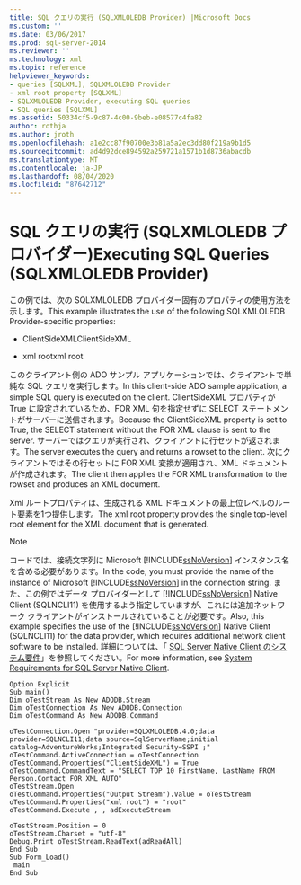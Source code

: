 ```yaml
---
title: SQL クエリの実行 (SQLXMLOLEDB Provider) |Microsoft Docs
ms.custom: ''
ms.date: 03/06/2017
ms.prod: sql-server-2014
ms.reviewer: ''
ms.technology: xml
ms.topic: reference
helpviewer_keywords:
- queries [SQLXML], SQLXMLOLEDB Provider
- xml root property [SQLXML]
- SQLXMLOLEDB Provider, executing SQL queries
- SQL queries [SQLXML]
ms.assetid: 50334cf5-9c87-4c00-9beb-e08577c4fa82
author: rothja
ms.author: jroth
ms.openlocfilehash: a1e2cc87f90700e3b81a5a2ec3dd80f219a9b1d5
ms.sourcegitcommit: ad4d92dce894592a259721a1571b1d8736abacdb
ms.translationtype: MT
ms.contentlocale: ja-JP
ms.lasthandoff: 08/04/2020
ms.locfileid: "87642712"
---
```

# <a name="executing-sql-queries-sqlxmloledb-provider"></a><span data-ttu-id="552a9-102">SQL クエリの実行 (SQLXMLOLEDB プロバイダー)</span><span class="sxs-lookup"><span data-stu-id="552a9-102">Executing SQL Queries (SQLXMLOLEDB Provider)</span></span>
  <span data-ttu-id="552a9-103">この例では、次の SQLXMLOLEDB プロバイダー固有のプロパティの使用方法を示します。</span><span class="sxs-lookup"><span data-stu-id="552a9-103">This example illustrates the use of the following SQLXMLOLEDB Provider-specific properties:</span></span>  
  
-   <span data-ttu-id="552a9-104">ClientSideXML</span><span class="sxs-lookup"><span data-stu-id="552a9-104">ClientSideXML</span></span>  
  
-   <span data-ttu-id="552a9-105">xml root</span><span class="sxs-lookup"><span data-stu-id="552a9-105">xml root</span></span>  
  
 <span data-ttu-id="552a9-106">このクライアント側の ADO サンプル アプリケーションでは、クライアントで単純な SQL クエリを実行します。</span><span class="sxs-lookup"><span data-stu-id="552a9-106">In this client-side ADO sample application, a simple SQL query is executed on the client.</span></span> <span data-ttu-id="552a9-107">ClientSideXML プロパティが True に設定されているため、FOR XML 句を指定せずに SELECT ステートメントがサーバーに送信されます。</span><span class="sxs-lookup"><span data-stu-id="552a9-107">Because the ClientSideXML property is set to True, the SELECT statement without the FOR XML clause is sent to the server.</span></span> <span data-ttu-id="552a9-108">サーバーではクエリが実行され、クライアントに行セットが返されます。</span><span class="sxs-lookup"><span data-stu-id="552a9-108">The server executes the query and returns a rowset to the client.</span></span> <span data-ttu-id="552a9-109">次にクライアントではその行セットに FOR XML 変換が適用され、XML ドキュメントが作成されます。</span><span class="sxs-lookup"><span data-stu-id="552a9-109">The client then applies the FOR XML transformation to the rowset and produces an XML document.</span></span>  
  
 <span data-ttu-id="552a9-110">Xml ルートプロパティは、生成される XML ドキュメントの最上位レベルのルート要素を1つ提供します。</span><span class="sxs-lookup"><span data-stu-id="552a9-110">The xml root property provides the single top-level root element for the XML document that is generated.</span></span>  
  
> [!NOTE]  
>  <span data-ttu-id="552a9-111">コードでは、接続文字列に Microsoft [!INCLUDE[ssNoVersion](../../../includes/ssnoversion-md.md)] インスタンス名を含める必要があります。</span><span class="sxs-lookup"><span data-stu-id="552a9-111">In the code, you must provide the name of the instance of Microsoft [!INCLUDE[ssNoVersion](../../../includes/ssnoversion-md.md)] in the connection string.</span></span> <span data-ttu-id="552a9-112">また、この例ではデータ プロバイダーとして [!INCLUDE[ssNoVersion](../../../includes/ssnoversion-md.md)] Native Client (SQLNCLI11) を使用するよう指定していますが、これには追加ネットワーク クライアントがインストールされていることが必要です。</span><span class="sxs-lookup"><span data-stu-id="552a9-112">Also, this example specifies the use of the [!INCLUDE[ssNoVersion](../../../includes/ssnoversion-md.md)] Native Client (SQLNCLI11) for the data provider, which requires additional network client software to be installed.</span></span> <span data-ttu-id="552a9-113">詳細については、「 [SQL Server Native Client のシステム要件](../../native-client/system-requirements-for-sql-server-native-client.md)」を参照してください。</span><span class="sxs-lookup"><span data-stu-id="552a9-113">For more information, see [System Requirements for SQL Server Native Client](../../native-client/system-requirements-for-sql-server-native-client.md).</span></span>  
  
```  
Option Explicit  
Sub main()  
Dim oTestStream As New ADODB.Stream  
Dim oTestConnection As New ADODB.Connection  
Dim oTestCommand As New ADODB.Command  
  
oTestConnection.Open "provider=SQLXMLOLEDB.4.0;data provider=SQLNCLI11;data source=SqlServerName;initial catalog=AdventureWorks;Integrated Security=SSPI ;"  
oTestCommand.ActiveConnection = oTestConnection  
oTestCommand.Properties("ClientSideXML") = True  
oTestCommand.CommandText = "SELECT TOP 10 FirstName, LastName FROM Person.Contact FOR XML AUTO"  
oTestStream.Open  
oTestCommand.Properties("Output Stream").Value = oTestStream  
oTestCommand.Properties("xml root") = "root"  
oTestCommand.Execute , , adExecuteStream  
  
oTestStream.Position = 0  
oTestStream.Charset = "utf-8"  
Debug.Print oTestStream.ReadText(adReadAll)  
End Sub  
Sub Form_Load()  
 main  
End Sub  
```  
  
  
